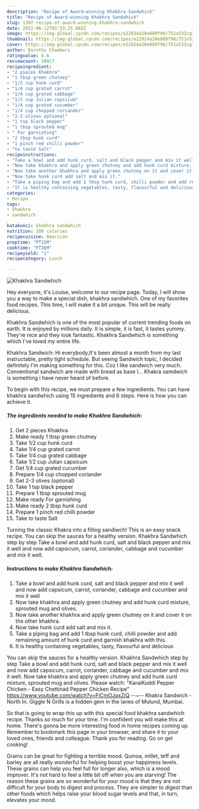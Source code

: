 ```yaml
---
description: "Recipe of Award-winning Khakhra Sandwhich"
title: "Recipe of Award-winning Khakhra Sandwhich"
slug: 1397-recipe-of-award-winning-khakhra-sandwhich
date: 2022-06-12T02:53:25.865Z
image: https://img-global.cpcdn.com/recipes/e22024a20e889f96/751x532cq70/khakhra-sandwhich-recipe-main-photo.jpg
thumbnail: https://img-global.cpcdn.com/recipes/e22024a20e889f96/751x532cq70/khakhra-sandwhich-recipe-main-photo.jpg
cover: https://img-global.cpcdn.com/recipes/e22024a20e889f96/751x532cq70/khakhra-sandwhich-recipe-main-photo.jpg
author: Dorothy Chambers
ratingvalue: 4.6
reviewcount: 10017
recipeingredient:
- "2 pieces Khakhra"
- "1 tbsp green chutney"
- "1/2 cup hunk curd"
- "1/4 cup grated carrot"
- "1/4 cup grated cabbage"
- "1/2 cup Julian capsicum"
- "1/4 cup grated cucumber"
- "1/4 cup chopped coriander"
- "2-3 olives optional"
- "1 tsp black pepper"
- "1 tbsp sprouted mug"
- " For garnishing"
- "2 tbsp hunk curd"
- "1 pinch red chilli powder"
- "to taste Salt"
recipeinstructions:
- "Take a bowl and add hunk curd, salt and black pepper and mix it well and now add capsicum, carrot, coriander, cabbage and cucumber and mix it well"
- "Now take khakhra and apply green chutney and add hunk curd mixture, sprouted mug and olives."
- "Now take another khakhra and apply green chutney on it and cover it on the other khakhra."
- "Now take hunk curd add salt and mix it."
- "Take a piping bag and add 1 tbsp hunk curd, chilli powder and add remaining amount of hunk curd and garnish khakhra with this."
- "It is healthy containing vegetables, tasty, flavourful and delicious"
categories:
- Recipe
tags:
- khakhra
- sandwhich

katakunci: khakhra sandwhich 
nutrition: 208 calories
recipecuisine: American
preptime: "PT15M"
cooktime: "PT36M"
recipeyield: "1"
recipecategory: Lunch

---
```



![Khakhra Sandwhich](https://img-global.cpcdn.com/recipes/e22024a20e889f96/751x532cq70/khakhra-sandwhich-recipe-main-photo.jpg)

Hey everyone, it's Louise, welcome to our recipe page. Today, I will show you a way to make a special dish, khakhra sandwhich. One of my favorites food recipes. This time, I will make it a bit unique. This will be really delicious.

Khakhra Sandwhich is one of the most popular of current trending foods on earth. It is enjoyed by millions daily. It is simple, it is fast, it tastes yummy. They're nice and they look fantastic. Khakhra Sandwhich is something which I've loved my entire life.

Khakhra Sandwich: Hi everybody,It&#39;s been almost a month from my last instructable, pretty tight schedule. But seeing Sandwich topic, I decided definitely I&#39;m making something for this. Coz I like sandwich very much. Conventional sandwich are made with bread as base l… Khakra samdwich is something i have never heard of before.


To begin with this recipe, we must prepare a few ingredients. You can have khakhra sandwhich using 15 ingredients and 6 steps. Here is how you can achieve it.

<!--inarticleads1-->

##### The ingredients needed to make Khakhra Sandwhich:

1. Get 2 pieces Khakhra
1. Make ready 1 tbsp green chutney
1. Take 1/2 cup hunk curd
1. Take 1/4 cup grated carrot
1. Take 1/4 cup grated cabbage
1. Take 1/2 cup Julian capsicum
1. Get 1/4 cup grated cucumber
1. Prepare 1/4 cup chopped coriander
1. Get 2-3 olives (optional)
1. Take 1 tsp black pepper
1. Prepare 1 tbsp sprouted mug
1. Make ready  For garnishing
1. Make ready 2 tbsp hunk curd
1. Prepare 1 pinch red chilli powder
1. Take to taste Salt


Turning the classic Khakra into a filling sandiwch! This is an easy snack recipe. You can skip the sauces for a healthy version. Khakhra Sandwhich step by step Take a bowl and add hunk curd, salt and black pepper and mix it well and now add capsicum, carrot, coriander, cabbage and cucumber and mix it well. 

<!--inarticleads2-->

##### Instructions to make Khakhra Sandwhich:

1. Take a bowl and add hunk curd, salt and black pepper and mix it well and now add capsicum, carrot, coriander, cabbage and cucumber and mix it well
1. Now take khakhra and apply green chutney and add hunk curd mixture, sprouted mug and olives.
1. Now take another khakhra and apply green chutney on it and cover it on the other khakhra.
1. Now take hunk curd add salt and mix it.
1. Take a piping bag and add 1 tbsp hunk curd, chilli powder and add remaining amount of hunk curd and garnish khakhra with this.
1. It is healthy containing vegetables, tasty, flavourful and delicious


You can skip the sauces for a healthy version. Khakhra Sandwhich step by step Take a bowl and add hunk curd, salt and black pepper and mix it well and now add capsicum, carrot, coriander, cabbage and cucumber and mix it well. Now take khakhra and apply green chutney and add hunk curd mixture, sprouted mug and olives. Please watch: &#34;KaraiKuddi Pepper Chicken - Easy Chettinad Pepper Chicken Recipe&#34; https://www.youtube.com/watch?v=FjCmOJqxZjQ --~-- Khakra Sandwich - North In. Giggle N Grills is a hidden gem in the lanes of Mulund, Mumbai. 

So that is going to wrap this up with this special food khakhra sandwhich recipe. Thanks so much for your time. I'm confident you will make this at home. There's gonna be more interesting food in home recipes coming up. Remember to bookmark this page in your browser, and share it to your loved ones, friends and colleague. Thank you for reading. Go on get cooking!

Grains can be great for fighting a terrible mood. Quinoa, millet, teff and barley are all really wonderful for helping boost your happiness levels. These grains can help you feel full for longer also, which is a mood improver. It's not hard to feel a little bit off when you are starving! The reason these grains are so wonderful for your mood is that they are not difficult for your body to digest and process. They are simpler to digest than other foods which helps raise your blood sugar levels and that, in turn, elevates your mood.
